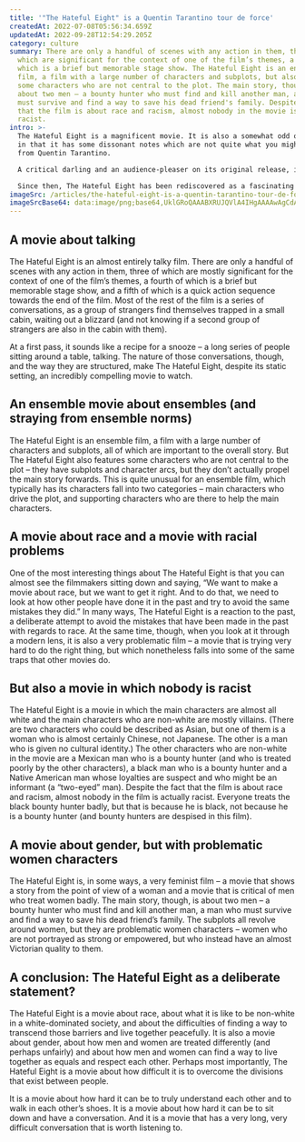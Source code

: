 ```yaml
---
title: '"The Hateful Eight" is a Quentin Tarantino tour de force'
createdAt: 2022-07-08T05:56:34.659Z
updatedAt: 2022-09-28T12:54:29.205Z
category: culture
summary: There are only a handful of scenes with any action in them, three of
  which are significant for the context of one of the film’s themes, a fourth of
  which is a brief but memorable stage show. The Hateful Eight is an ensemble
  film, a film with a large number of characters and subplots, but also features
  some characters who are not central to the plot. The main story, though, is
  about two men – a bounty hunter who must find and kill another man, a man who
  must survive and find a way to save his dead friend's family. Despite the fact
  that the film is about race and racism, almost nobody in the movie is actually
  racist.
intro: >-
  The Hateful Eight is a magnificent movie. It is also a somewhat odd one,
  in that it has some dissonant notes which are not quite what you might expect
  from Quentin Tarantino. 

  A critical darling and an audience-pleaser on its original release, it was soon eclipsed by the #MeToo moment when a few unfortunate and probably inadvertent misogynistic undertones came to light. 

  Since then, The Hateful Eight has been rediscovered as a fascinating film, almost certainly a deliberate commentary on the time we now view as its setting – post-Civil War America, somewhere in the middle of Reconstruction, with simmering tensions between the North and South still unresolved. The plot itself is somewhat secondary to those elements; that’s why rather than summarise the plot of The Hateful Eight once more (if you want that, see my original review below), we’re going to focus instead on what makes this such an intriguing and unusual movie.
imageSrc: /articles/the-hateful-eight-is-a-quentin-tarantino-tour-de-force.png
imageSrcBase64: data:image/png;base64,UklGRoQAAABXRUJQVlA4IHgAAAAwAgCdASoKAAoAAUAmJQBOgNMXfJI2FJ9LwAD++qPxwqz/V5/l9uDW16UDOK/+7I4MmciYt+Gb0tUJHOm61XRe3JwLnEH9NSM2pXqqqPyD3c+ThlMN3D8jveiz2cWsuOyPNVnQsyLy7OzdtztKv6td19oU96gAAAA=
---
```


## A movie about talking

The Hateful Eight is an almost entirely talky film. There are only a handful of scenes with any action in them, three of which are mostly significant for the context of one of the film’s themes, a fourth of which is a brief but memorable stage show, and a fifth of which is a quick action sequence towards the end of the film.
Most of the rest of the film is a series of conversations, as a group of strangers find themselves trapped in a small cabin, waiting out a blizzard (and not knowing if a second group of strangers are also in the cabin with them).

At a first pass, it sounds like a recipe for a snooze – a long series of people sitting around a table, talking. 
The nature of those conversations, though, and the way they are structured, make The Hateful Eight, despite its static setting, an incredibly compelling movie to watch.

## An ensemble movie about ensembles (and straying from ensemble norms)

The Hateful Eight is an ensemble film, a film with a large number of characters and subplots, all of which are important to the overall story.
But The Hateful Eight also features some characters who are not central to the plot – they have subplots and character arcs, but they don’t actually propel the main story forwards.
This is quite unusual for an ensemble film, which typically has its characters fall into two categories – main characters who drive the plot, and supporting characters who are there to help the main characters.

## A movie about race and a movie with racial problems

One of the most interesting things about The Hateful Eight is that you can almost see the filmmakers sitting down and saying, “We want to make a movie about race, but we want to get it right. And to do that, we need to look at how other people have done it in the past and try to avoid the same mistakes they did.”
In many ways, The Hateful Eight is a reaction to the past, a deliberate attempt to avoid the mistakes that have been made in the past with regards to race.
At the same time, though, when you look at it through a modern lens, it is also a very problematic film – a movie that is trying very hard to do the right thing, but which nonetheless falls into some of the same traps that other movies do.

## But also a movie in which nobody is racist

The Hateful Eight is a movie in which the main characters are almost all white and the main characters who are non-white are mostly villains. (There are two characters who could be described as Asian, but one of them is a woman who is almost certainly Chinese, not Japanese. The other is a man who is given no cultural identity.)
The other characters who are non-white in the movie are a Mexican man who is a bounty hunter (and who is treated poorly by the other characters), a black man who is a bounty hunter and a Native American man whose loyalties are suspect and who might be an informant (a “two-eyed” man).
Despite the fact that the film is about race and racism, almost nobody in the film is actually racist. Everyone treats the black bounty hunter badly, but that is because he is black, not because he is a bounty hunter (and bounty hunters are despised in this film).

## A movie about gender, but with problematic women characters

The Hateful Eight is, in some ways, a very feminist film – a movie that shows a story from the point of view of a woman and a movie that is critical of men who treat women badly.
The main story, though, is about two men – a bounty hunter who must find and kill another man, a man who must survive and find a way to save his dead friend’s family.
The subplots all revolve around women, but they are problematic women characters – women who are not portrayed as strong or empowered, but who instead have an almost Victorian quality to them.

## A conclusion: The Hateful Eight as a deliberate statement?

The Hateful Eight is a movie about race, about what it is like to be non-white in a white-dominated society, and about the difficulties of finding a way to transcend those barriers and live together peacefully.
It is also a movie about gender, about how men and women are treated differently (and perhaps unfairly) and about how men and women can find a way to live together as equals and respect each other.
Perhaps most importantly, The Hateful Eight is a movie about how difficult it is to overcome the divisions that exist between people.

It is a movie about how hard it can be to truly understand each other and to walk in each other’s shoes. It is a movie about how hard it can be to sit down and have a conversation. And it is a movie that has a very long, very difficult conversation that is worth listening to.
